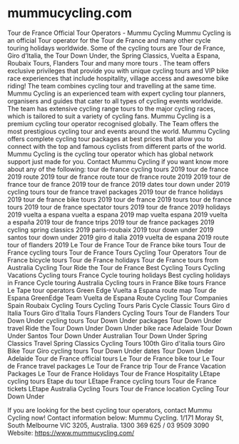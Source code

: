 # mummucycling.com
Tour de France Official Tour Operators - Mummu Cycling
Mummu Cycling is an official Tour operator for the Tour de France and many other cycle touring holidays worldwide. Some of the cycling tours are Tour de France, Giro d’Italia, the Tour Down Under, the Spring Classics, Vuelta a Espana, Roubaix Tours, Flanders Tour and many more tours .
The team offers exclusive privileges that provide you with unique cycling tours and VIP bike race experiences that include hospitality, village access and awesome bike riding! The team combines cycling tour and travelling at the same time. 
Mummu Cycling is an experienced team with expert cycling tour planners, organisers and guides that cater to all types of cycling events worldwide. The team has extensive cycling range tours to the major cycling races, which is tailored to suit a variety of cycling fans. 
Mummu Cycling is a premium cycling tour operator recognised globally. The Team offers the most prestigious cycling tour and events around the world. Mummu Cycling offers complete cycling tour packages at best prices that allow you to connect with the top and famous cyclists from different parts of the world. 
Mummu Cycling is the cycling tour operator which has global network support just made for you. 
Contact Mummu Cycling if you want know more about any of the following: 
tour de france cycling tours 2019
tour de france 2019 route
2019 tour de france route
tour de france route 2019
2019 tour de france
tour de france 2019
tour de france 2019 dates
tour down under 2019 cycling tours
tour de france travel packages 2019
tour de france holidays 2019
tour de france bike tours 2019
tour de france 2019 tours
tour de france tours 2019
tour de france spectator tours 2019
tour de france 2019 holidays
2019 vuelta a espana
vuelta a espana 2019 map
vuelta espana 2019
vuelta a españa 2019
tour de france trips 2019
tour de france packages 2019
cycling spring classics 2019
paris-roubaix 2019
tour down under 2019
santos tour down under 2019
giro d italia 2019
vuelta de espana 2019 route
tour of flanders 2019
Le Tour de France
Tour de France bike tours
Tour de France cycling tours
Tour de France Tours
Cycling Tour Operators
Tour de France bicycle tours
Tour de France holidays
Tour de France tours from Australia
Cycling Tour
Ride the Tour de France
Best Cycling Tours
Cycling Vacations
Cycling tours France
Cycle touring holidays
Best cycling holidays in France
Cycle touring Australia
Cycling tours in France
Bike tours France    
Le Tape tour operators
Green Edge
Vuelta a Espana route map
Tour de Espana
GreenEdge Team
Vuelta de Espana Route
Cycling Tour Companies Spain
Roubaix Cycling Tours
Cycling Tours Paris
Cycle Classic Tours
Giro d Italia Tours
Giro d'Italia Tours
Flanders Cycling Tours
Tour de Flanders
Tour Down Under cycling tours
Tour Down Under packages
Tour Down Under travel
Ride the Tour Down Under
Down Under bike race
Adelaide Tour Down Under
Santos Tour Down Under
Australian Tour Down Under
Spring Classics Travel
Spring Classics Cycling Tours
100th Giro d'italia tours
Giro Bike Tour
Giro cycling tours
Tour Down Under dates
Tour Down Under Adelaide
Tour de France official tours
Le Tour de France bike tour
Le Tour de France travel packages
Le Tour de France trip
Tour de France Vacation Packages
Le Tour de France Holidays
Tour de France Hospitality
LEtape cycling tours
Etape du tour
LEtape France cycling tours
Tour de France tickets
LEtape Australia Cycling Tours
Tour de France location
Cycling Tour Down Under





If you are looking for the best cycling tour operators, contact Mummu Cycling now!
Contact information below:
Mummu Cycling. 1/171 Moray St, South Melbourne VIC 3205, Australia. 1300 369 625 / 03 9509 3090
Website: https://www.mummucycling.com/




